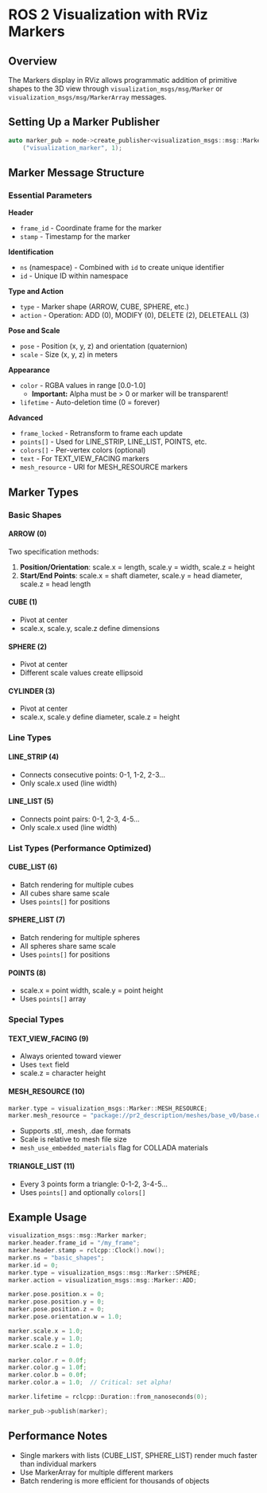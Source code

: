 # ROS 2 Visualization with RViz Markers

## Overview
The Markers display in RViz allows programmatic addition of primitive shapes to the 3D view through `visualization_msgs/msg/Marker` or `visualization_msgs/msg/MarkerArray` messages.

## Setting Up a Marker Publisher

```cpp
auto marker_pub = node->create_publisher<visualization_msgs::msg::Marker>
    ("visualization_marker", 1);
```

## Marker Message Structure

### Essential Parameters

**Header**
- `frame_id` - Coordinate frame for the marker
- `stamp` - Timestamp for the marker

**Identification**
- `ns` (namespace) - Combined with `id` to create unique identifier
- `id` - Unique ID within namespace

**Type and Action**
- `type` - Marker shape (ARROW, CUBE, SPHERE, etc.)
- `action` - Operation: ADD (0), MODIFY (0), DELETE (2), DELETEALL (3)

**Pose and Scale**
- `pose` - Position (x, y, z) and orientation (quaternion)
- `scale` - Size (x, y, z) in meters

**Appearance**
- `color` - RGBA values in range [0.0-1.0]
  - **Important:** Alpha must be > 0 or marker will be transparent!
- `lifetime` - Auto-deletion time (0 = forever)

**Advanced**
- `frame_locked` - Retransform to frame each update
- `points[]` - Used for LINE_STRIP, LINE_LIST, POINTS, etc.
- `colors[]` - Per-vertex colors (optional)
- `text` - For TEXT_VIEW_FACING markers
- `mesh_resource` - URI for MESH_RESOURCE markers

## Marker Types

### Basic Shapes

#### ARROW (0)
Two specification methods:
1. **Position/Orientation**: scale.x = length, scale.y = width, scale.z = height
2. **Start/End Points**: scale.x = shaft diameter, scale.y = head diameter, scale.z = head length

#### CUBE (1)
- Pivot at center
- scale.x, scale.y, scale.z define dimensions

#### SPHERE (2)
- Pivot at center
- Different scale values create ellipsoid

#### CYLINDER (3)
- Pivot at center
- scale.x, scale.y define diameter, scale.z = height

### Line Types

#### LINE_STRIP (4)
- Connects consecutive points: 0-1, 1-2, 2-3...
- Only scale.x used (line width)

#### LINE_LIST (5)
- Connects point pairs: 0-1, 2-3, 4-5...
- Only scale.x used (line width)

### List Types (Performance Optimized)

#### CUBE_LIST (6)
- Batch rendering for multiple cubes
- All cubes share same scale
- Uses `points[]` for positions

#### SPHERE_LIST (7)
- Batch rendering for multiple spheres
- All spheres share same scale
- Uses `points[]` for positions

#### POINTS (8)
- scale.x = point width, scale.y = point height
- Uses `points[]` array

### Special Types

#### TEXT_VIEW_FACING (9)
- Always oriented toward viewer
- Uses `text` field
- scale.z = character height

#### MESH_RESOURCE (10)
```cpp
marker.type = visualization_msgs::Marker::MESH_RESOURCE;
marker.mesh_resource = "package://pr2_description/meshes/base_v0/base.dae";
```
- Supports .stl, .mesh, .dae formats
- Scale is relative to mesh file size
- `mesh_use_embedded_materials` flag for COLLADA materials

#### TRIANGLE_LIST (11)
- Every 3 points form a triangle: 0-1-2, 3-4-5...
- Uses `points[]` and optionally `colors[]`

## Example Usage

```cpp
visualization_msgs::msg::Marker marker;
marker.header.frame_id = "/my_frame";
marker.header.stamp = rclcpp::Clock().now();
marker.ns = "basic_shapes";
marker.id = 0;
marker.type = visualization_msgs::msg::Marker::SPHERE;
marker.action = visualization_msgs::msg::Marker::ADD;

marker.pose.position.x = 0;
marker.pose.position.y = 0;
marker.pose.position.z = 0;
marker.pose.orientation.w = 1.0;

marker.scale.x = 1.0;
marker.scale.y = 1.0;
marker.scale.z = 1.0;

marker.color.r = 0.0f;
marker.color.g = 1.0f;
marker.color.b = 0.0f;
marker.color.a = 1.0;  // Critical: set alpha!

marker.lifetime = rclcpp::Duration::from_nanoseconds(0);

marker_pub->publish(marker);
```

## Performance Notes
- Single markers with lists (CUBE_LIST, SPHERE_LIST) render much faster than individual markers
- Use MarkerArray for multiple different markers
- Batch rendering is more efficient for thousands of objects
